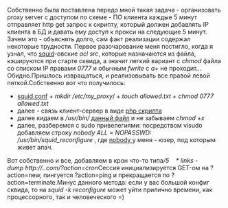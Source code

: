 Собственно была поставлена передо мной такая задача - организовать proxy server c доступом по схеме - ПО клиента каждые 5 минут отправляет http get запрос к скрипту, который должен добавлять IP клиента в БД и давать ему доступ к прокси на следующие 5 минут. Зачем это - объяснять долго, сам факт реализации содержал некоторые трудности. Первое разочарование меня постигло, когда я узнал, что <a href="http://www.squid-cache.org/">squid</a>-овские <em>acl src</em>, которые назначаются из файла, кэшируются при старте сквида, а значит легкий вариант с <em>chmod</em> файла со списком IP правами <em>0777</em> и обычным<em> fwrite</em> с <em>a+</em> не проходит... Обидно.Пришлось извращаться, и реализовывать все правой левой пяткой.Собственно вот что получилось:<ul><li><a href="/media/etc/squid.conf">squid.conf</a> +<em> mkdir /etc/my_proxy</em>/ + <em>touch allowed.txt</em> + <em>chmod 0777 allowed.txt</em></li><li>далее - связь клиент-сервер в виде <a href="/media/etc/PHP/cron.phps">php скрипта </a></li><li>далее кидаем в <em>/usr/bin/</em> <a href="/media/etc/PHP/squid_reconfigure">данный файл</a> и не забываем <em>chmod +x</em></li><li>далее, разберемся с sudo привелегиями: посредством visudo добавляем строку <em>nobody ALL = NOPASSWD: /usr/bin/squid_reconfigure</em> , где <ins>nobody </ins>у меня - юзер, под которым живет апач.</li></ul>Вот собственно и все, добавляем в крон что-то типа<em>*/5&nbsp;*&nbsp;*&nbsp;*&nbsp;*&nbsp;links&nbsp;-dump&nbsp;http://*****.*****.com/?action=cron</em>Сессия инициализируется GET-ом на ?action=new, пингуется ?action=ping и прекращается по ?action=terminate.Минус данного метода: если у вас большой конфиг сквида, то на <em>squid -k reconfigure</em> может уйти прилично времени, как процессорного, так и человеческого =)